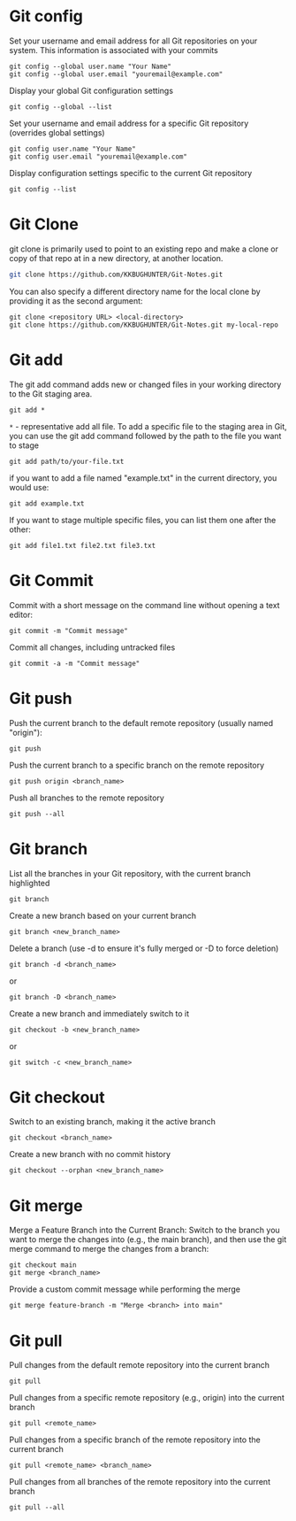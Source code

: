 # Git config
Set your username and email address for all Git repositories on your system. This information is associated with your commits
```
git config --global user.name "Your Name"
git config --global user.email "youremail@example.com"
```
Display your global Git configuration settings
```
git config --global --list
```
Set your username and email address for a specific Git repository (overrides global settings)
```
git config user.name "Your Name"
git config user.email "youremail@example.com"
```
Display configuration settings specific to the current Git repository
```
git config --list
```

# Git Clone
git clone is primarily used to point to an existing repo and make a clone or copy of that repo at in a new directory, at another location.
```sh
git clone https://github.com/KKBUGHUNTER/Git-Notes.git
```
You can also specify a different directory name for the local clone by providing it as the second argument:
```
git clone <repository URL> <local-directory>
git clone https://github.com/KKBUGHUNTER/Git-Notes.git my-local-repo
```

# Git add 
The git add command adds new or changed files in your working directory to the Git staging area. 
```
git add *
```
`*` - representative add all file.
To add a specific file to the staging area in Git, you can use the git add command followed by the path to the file you want to stage
```
git add path/to/your-file.txt
```
if you want to add a file named "example.txt" in the current directory, you would use:
```
git add example.txt
```
If you want to stage multiple specific files, you can list them one after the other:
```
git add file1.txt file2.txt file3.txt
```
# Git Commit
Commit with a short message on the command line without opening a text editor:
```
git commit -m "Commit message"
```
Commit all changes, including untracked files
```
git commit -a -m "Commit message"
```

# Git push
Push the current branch to the default remote repository (usually named "origin"):
```
git push
```
Push the current branch to a specific branch on the remote repository
```
git push origin <branch_name>
```
Push all branches to the remote repository
```
git push --all
```

# Git branch
List all the branches in your Git repository, with the current branch highlighted
```
git branch
```
Create a new branch based on your current branch
```
git branch <new_branch_name>
```
Delete a branch (use -d to ensure it's fully merged or -D to force deletion)
```
git branch -d <branch_name>
```
or
```
git branch -D <branch_name>
```
Create a new branch and immediately switch to it
```
git checkout -b <new_branch_name>
```
or
```
git switch -c <new_branch_name>
```
# Git checkout
Switch to an existing branch, making it the active branch
```
git checkout <branch_name>
```
Create a new branch with no commit history
```
git checkout --orphan <new_branch_name>
```

# Git merge
Merge a Feature Branch into the Current Branch:
Switch to the branch you want to merge the changes into (e.g., the main branch), and then use the git merge command to merge the changes from a  branch:
```
git checkout main
git merge <branch_name>
```
Provide a custom commit message while performing the merge
```
git merge feature-branch -m "Merge <branch> into main"
```


# Git pull
Pull changes from the default remote repository into the current branch
```
git pull
```
Pull changes from a specific remote repository (e.g., origin) into the current branch
```
git pull <remote_name>
```
Pull changes from a specific branch of the remote repository into the current branch
```
git pull <remote_name> <branch_name>
```
Pull changes from all branches of the remote repository into the current branch
```
git pull --all
```


